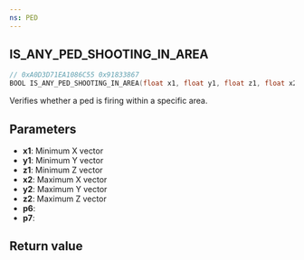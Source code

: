 ```yaml
---
ns: PED
---
```

## IS_ANY_PED_SHOOTING_IN_AREA

```c
// 0xA0D3D71EA1086C55 0x91833867
BOOL IS_ANY_PED_SHOOTING_IN_AREA(float x1, float y1, float z1, float x2, float y2, float z2, BOOL p6, BOOL p7);
```

Verifies whether a ped is firing within a specific area.

## Parameters
* **x1**: Minimum X vector
* **y1**: Minimum Y vector
* **z1**: Minimum Z vector
* **x2**: Maximum X vector
* **y2**: Maximum Y vector
* **z2**: Maximum Z vector
* **p6**: 
* **p7**: 

## Return value
